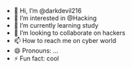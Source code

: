 - 👋 Hi, I’m @darkdevil216
- 👀 I’m interested in @Hacking
- 🌱 I’m currently learning study
- 💞️ I’m looking to collaborate on hackers
- 📫 How to reach me on cyber world 
- 😄 Pronouns: ...
- ⚡ Fun fact: cool

<!---
darkdevil216/darkdevil216 is a ✨ special ✨ repository because its `README.md` (this file) appears on your GitHub profile.
You can click the Preview link to take a look at your changes.
--->
